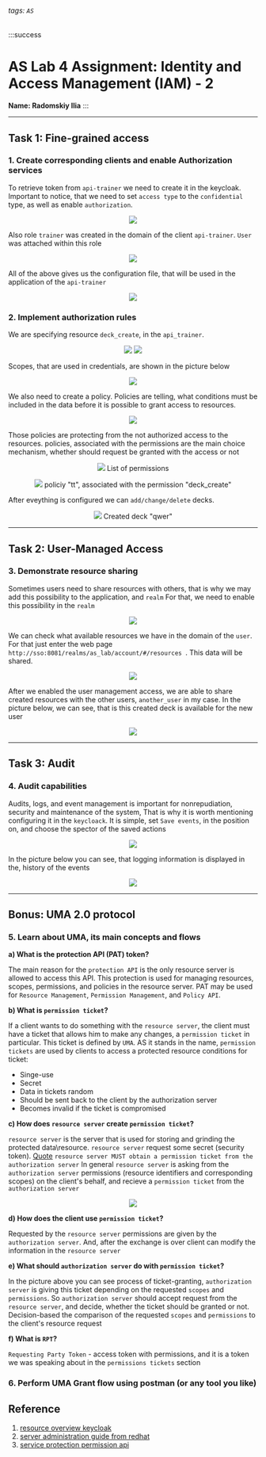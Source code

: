 ###### tags: `AS`
:::success
# AS Lab 4 Assignment: Identity and Access Management (IAM) - 2
**Name: Radomskiy Ilia**
:::

---

## Task 1: Fine-grained access

### 1. Create corresponding clients and enable Authorization services

To retrieve token from `api-trainer` we need to create it in the keycloak. Important to notice, that we need to set `access type` to the `confidential` type, as well as enable `authorization`.

<center>

![](https://i.imgur.com/9pHQmkb.png)
    
</center>

Also role `trainer` was created in the domain of the client `api-trainer`. `User` was attached within this role

<center>

![](https://i.imgur.com/aWiNgjA.png)

</center>

All of the above gives us the configuration file, that will be used in the application of the `api-trainer`

<center>

![](https://i.imgur.com/4P931B2.png)

</center>


### 2. Implement authorization rules

We are specifying resource `deck_create`, in the `api_trainer`.

<center>

![](https://i.imgur.com/uS1POoP.png)
![](https://i.imgur.com/L5hkrdp.png)
    
</center>

Scopes, that are used in credentials, are shown in the picture below

<center>

![](https://i.imgur.com/2rbFhzj.png)

</center>

We also need to create a policy. Policies are telling, what conditions must be included in the data before it is possible to grant access to resources.

<center>

![](https://i.imgur.com/chRcdXH.png)

</center>

Those policies are protecting from the not authorized access to the resources. policies, associated with the permissions are the main choice mechanism, whether should request be granted with the access or not

<center>

![](https://i.imgur.com/yLgaBn9.png)
List of permissions

![](https://i.imgur.com/LMzztK1.png)
policiy "tt", associated with the permission "deck_create"
</center>

After eveything is configured we can `add/change/delete` decks.

<center>

![](https://i.imgur.com/8GQnLwN.png)
Created deck "qwer"
</center>

---

## Task 2: User-Managed Access

### 3. Demonstrate resource sharing

Sometimes users need to share resources with others, that is why we may add this possibility to the application, and `realm`
For that, we need to enable this possibility in the `realm`

<center>

![](https://i.imgur.com/sl8eLki.png)

</center>

We can check what available resources we have in the domain of the `user`. For that just enter the web page `http://sso:8081/realms/as_lab/account/#/resources
`. This data will be shared.

<center>

![](https://i.imgur.com/boQkkbd.png)

</center>

After we enabled the user management access, we are able to share created resources with the other users, `another_user` in my case. In the picture below, we can see, that is this created deck is available for the new user

<center>

![](https://i.imgur.com/NUTK4Kg.png)

</center>


---

## Task 3: Audit

### 4. Audit capabilities

Audits, logs, and event management is important for nonrepudiation, security and maintenance of the system, That is why it is worth mentioning configuring it in the `keycloack`.
It is simple, set `Save events`, in the position on, and choose the spector of the saved actions

<center>

![](https://i.imgur.com/36D7RCC.png)

</center>

In the picture below you can see, that logging information is displayed in the, history of the events

<center>

![](https://i.imgur.com/RbeqAkh.png)

</center>

---

## **Bonus: UMA 2.0 protocol**

### 5. Learn about UMA, its main concepts and flows

**a) What is the protection API (PAT) token?**

The main reason for the `protection API` is the only resource server is allowed to access this API. This protection is used for managing resources, scopes, permissions, and policies in the resource server. PAT may be used for `Resource Management`, `Permission Management`, and `Policy API`.

**b) What is `permission ticket`?**

If a client wants to do something with the `resource server`, the client must have a ticket that allows him to make any changes, a `permission ticket` in particular. This ticket is defined by `UMA`. AS it stands in the name, `permission tickets` are used by clients to access a protected resource
conditions for ticket:
*    Singe-use
*    Secret
*    Data in tickets random
*    Should be sent back to the client by the authorization server
*    Becomes invalid if the ticket is compromised

**c) How does `resource server` create `permission ticket`?**

`resource server` is the server that is used for storing and grinding the protected data\resource. `resource server` request some secret (security token). 
[Quote](https://docs.kantarainitiative.org/uma/wg/rec-oauth-uma-grant-2.0.html#rs-tokenless-response)
`resource server MUST obtain a permission ticket from the authorization server`
In general `resource server` is asking from the `authorization server` permissions (resource identifiers and corresponding scopes) on the client's behalf, and recieve a `permission ticket` from the `authorization server`

<center>

![](https://i.imgur.com/ylanZiV.png)

</center>

**d) How does the client use `permission ticket`?**

Requested by the `resource server` permissions are given by the `authorization server`. And, after the exchange is over client can modify the information in the `resource server`

**e) What should `authorization server` do with `permission ticket`?**

In the picture above you can see process of ticket-granting, `authorization server` is giving this ticket depending on the requested `scopes` and `permissions`. So `authorization server` should accept request from the `resource server`, and decide, whether the ticket should be granted or not. 
Decision-based the comparison of the requested `scopes` and `permissions` to the client's resource request

**f) What is `RPT`?**

`Requesting Party Token` - access token with permissions, and it is a token we was speaking about in the  `permissions tickets` section


### 6. Perform UMA Grant flow using postman (or any tool you like)


## Reference
1. [resource overview keycloak](https://www.keycloak.org/docs/latest/authorization_services/index.html#_resource_overview)
2. [server administration guide from redhat](https://access.redhat.com/documentation/en-us/red_hat_single_sign-on_continuous_delivery/7/html/server_administration_guide/clients)
3. [service protection permission api](https://access.redhat.com/documentation/en-us/red_hat_single_sign-on/7.2/html/authorization_services_guide/service_overview#service_protection_permission_api_papi)